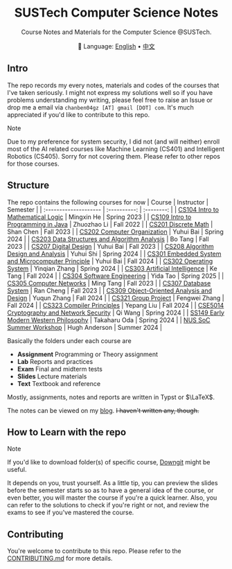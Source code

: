 <div align="center">

# SUSTech Computer Science Notes

Course Notes and Materials for the Computer Science @SUSTech.

:book: Language: <a href="https://github.com/chanbengz/sustech-notes/blob/master/README.md">English</a> • <a href="https://github.com/chanbengz/sustech-notes/blob/main/README_ZH.md">中文</a> 

</div>

## Intro

The repo records my every notes, materials and codes of the courses that I've taken seriously. I might not express my solutions well so if you have problems understanding my writing, please feel free to raise an Issue or drop me a email via `chanben04gz [AT] gmail [DOT] com`. It's much appreciated if you'd like to contribute to this repo.

> [!NOTE] 
> Due to my preference for system security, I did not (and will neither) enroll most of the AI related courses like Machine Learning (CS401) and Intelligent Robotics (CS405). Sorry for not covering them. Please refer to other repos for those courses.

## Structure

The repo contains the following courses for now
| Course | Instructor | Semester |
| :-------------------- | :----------: | :--------: |
| [CS104 Intro to Mathematical Logic](./CS104%20Intro%20to%20Mathematical%20Logic) | Mingxin He | Spring 2023 |
| [CS109 Intro to Programming in Java](./CS109%20Intro%20to%20Programming%20in%20Java) | Zhuozhao Li | Fall 2022 |
| [CS201 Discrete Math](./CS201%20Discrete%20Math) | Shan Chen | Fall 2023 |
| [CS202 Computer Organization](./CS202%20Computer%20Organization) | Yuhui Bai | Spring 2024 |
| [CS203 Data Structures and Algorithm Analysis](./CS203%20Data%20Structures%20and%20Algorithm%20Analysis) | Bo Tang | Fall 2023 |
| [CS207 Digital Design](./CS207%20Digital%20Design) | Yuhui Bai | Fall 2023 |
| [CS208 Algorithm Design and Analysis](./CS208%20Algorithm%20Design%20and%20Analysis) | Yuhui Shi | Spring 2024 |
| [CS301 Embedded System and Microcomputer Principle](./EE411%20Information%20Theory%20and%20Coding) | Yuhui Bai | Fall 2024 |
| [CS302 Operating System](./CS302%20Operating%20System) | Yinqian Zhang | Spring 2024 |
| [CS303 Artificial Intelligence](./CS303%20Artificial%20Intelligence) | Ke Tang | Fall 2024 |
| [CS304 Software Engineering](./CS304%20Software%20Engineering) | Yida Tao | Spring 2025 |
| [CS305 Computer Networks](./CS305%20Computer%20Networks) | Ming Tang | Fall 2023 |
| [CS307 Database System](./CS307%20Database%20System) | Ran Cheng | Fall 2023 |
| [CS309 Object-Oriented Analysis and Design](./CS309%20Object-Oriented%20Analysis%20and%20Design) | Yuqun Zhang | Fall 2024 |
| [CS321 Group Project](./CS321%20Group%20Project) | Fengwei Zhang | Fall 2024 |
| [CS323 Compiler Principles](./CS323%20Compiler%20Principles) | Yepang Liu | Fall 2024 |
| [CSE5014 Cryptography and Network Security](./CSE5014%20Cryptography%20and%20Network%20Security) | Qi Wang | Spring 2024 |
| [SS149 Early Modern Western Philosophy](./SS149%20Early%20Modern%20Western%20Philosophy/) | Takaharu Oda | Spring 2024 |
| [NUS SoC Summer Workshop](./NUS%20SWS%202024) | Hugh Anderson | Summer 2024 |

Basically the folders under each course are
- **Assignment** Programming or Theory assignment
- **Lab** Reports and practices
- **Exam** Final and midterm tests
- **Slides** Lecture materials
- **Text** Textbook and reference

Mostly, assignments, notes and reports are written in Typst or $\LaTeX$.

The notes can be viewed on my [blog](https://blog.benx.dev). ~~I haven't written any, though.~~

## How to Learn with the repo

> [!NOTE] 
>
> If you'd like to download folder(s) of specific course, [Downgit](https://downgit.benx.dev) might be useful.

It depends on you, trust yourself. As a little tip, you can preview the slides before the semester starts so as to have a general idea of the course, or even better, you will master the course if you're a quick learner. Also, you can refer to the solutions to check if you're right or not, and review the exams to see if you've mastered the course.

## Contributing

You're welcome to contribute to this repo. Please refer to the [CONTRIBUTING.md](./CONTRIBUTING.md) for more details.
